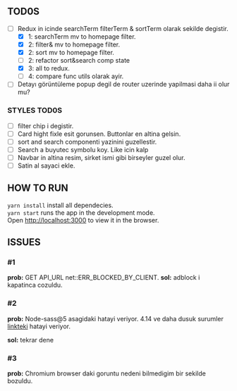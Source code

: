 ## TOD0S

- [ ] Redux in icinde searchTerm filterTerm & sortTerm olarak sekilde degistir.
  - [x] 1: searchTerm mv to homepage filter.
  - [x] 2: filter& mv to homepage filter.
  - [x] 2: sort mv to homepage filter.
  - [ ] 2: refactor sort&search comp state
  - [x] 3: all to redux.
  - [ ] 4: compare func utils olarak ayir.
- [ ] Detayı görüntüleme popup degil de router uzerinde yapilmasi daha ii olur mu?

### STYLES TOD0S

- [ ] filter chip i degistir.
- [ ] Card hight fixle esit gorunsen. Buttonlar en altina gelsin.
- [ ] sort and search componenti yazinini guzellestir.
- [ ] Search a buyutec symbolu koy. Like icin kalp
- [ ] Navbar in altina resim, sirket ismi gibi birseyler guzel olur.
- [ ] Satin al sayaci ekle.

## HOW TO RUN

`yarn install` install all dependecies.\
`yarn start` runs the app in the development mode.\
Open [http://localhost:3000](http://localhost:3000) to view it in the browser.

## ISSUES

### #1

**prob:** GET API_URL net::ERR_BLOCKED_BY_CLIENT.
**sol:** adblock i kapatinca cozuldu.

### #2

**prob:** Node-sass@5 asagidaki hatayi veriyor. 4.14 ve daha dusuk surumler [linkteki](https://stackoverflow.com/questions/64625050/error-node-sass-version-5-0-0-is-incompatible-with-4-0-0) hatayi veriyor.

**sol:** tekrar dene

### #3

**prob:** Chromium browser daki goruntu nedeni bilmedigim bir sekilde bozuldu.
